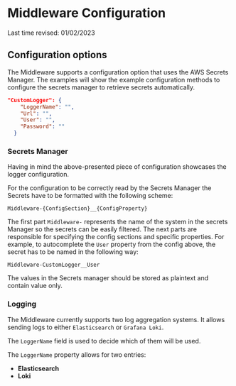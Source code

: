 # Middleware Configuration

Last time revised: 01/02/2023

## Configuration options

The Middleware supports a configuration option that uses the AWS Secrets Manager. The examples will show the example configuration methods to configure the secrets manager to retrieve secrets automatically.

```json
"CustomLogger": {
    "LoggerName": "",
    "Url": "",
    "User": "",
    "Password": ""
  }
```

### Secrets Manager

Having in mind the above-presented piece of configuration showcases the logger configuration.

For the configuration to be correctly read by the Secrets Manager the Secrets have to be formatted with the following scheme:

```
Middleware-{ConfigSection}__{ConfigProperty}
```

The first part `Middleware-` represents the name of the system in the secrets Manager so the secrets can be easily filtered. The next parts are responsible for specifying the config sections and specific properties. For example, to autocomplete the `User` property from the config above, the secret has to be named in the following way:

```
Middleware-CustomLogger__User
```

The values in the Secrets manager should be stored as plaintext and contain value only. 
### Logging

The Middleware currently supports two log aggregation systems. It allows sending logs to either `Elasticsearch` or `Grafana Loki`.

The `LoggerName` field is used to decide which of them will be used.

The `LoggerName` property allows for two entries:
* **Elasticsearch**
* **Loki**